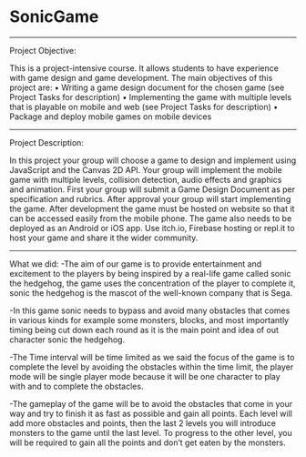 # SonicGame

----------------------------------
Project Objective:

This is a project-intensive course. It allows students to have experience with game design and game development. The main objectives of this project are:
•	Writing a game design document for the chosen game (see Project Tasks for description)
•	Implementing the game with multiple levels that is playable on mobile and web (see Project Tasks for description)
•	Package and deploy mobile games on mobile devices

-------------------------------------
Project Description:

In this project your group will choose a game to design and implement using JavaScript and the Canvas 2D API. 
Your group will implement the mobile game with multiple levels, collision detection, audio effects and graphics and animation.
First your group will submit a Game Design Document as per specification and rubrics. After approval your group will start implementing the game. After development the game must be hosted on website so that it can be accessed easily from the mobile phone. The game also needs to be deployed as an Android or iOS app. Use itch.io, Firebase hosting or repl.it to host your game and share it the wider community.

--------------------------------
What we did:
-The aim of our game is to provide entertainment and excitement to the players by being inspired by a real-life game called sonic the hedgehog, the game uses the concentration of the player to complete it, sonic the hedgehog is the mascot of the well-known company that is Sega.

-In this game sonic needs to bypass and avoid many obstacles that comes in various kinds for example some monsters, blocks, and most importantly timing being cut down each round as it is the main point and idea of out character sonic the hedgehog.

-The Time interval will be time limited as we said the focus of the game is to complete the level by avoiding the obstacles within the time limit, the player mode will be single player mode because it will be one character to play with and to complete the obstacles.

-The gameplay of the game will be to avoid the obstacles that come in your way and try to finish it as fast as possible and gain all points.
Each level will add more obstacles and points, then the last 2 levels you will introduce monsters to the game until the last level.
To progress to the other level, you will be required to gain all the points and don’t get eaten by the monsters.




